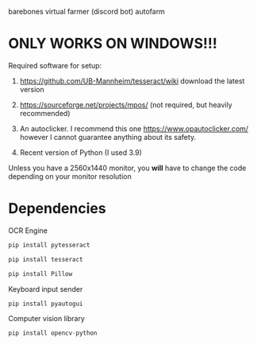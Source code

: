 barebones virtual farmer (discord bot) autofarm

# ONLY WORKS ON WINDOWS!!!


Required software for setup:

1. https://github.com/UB-Mannheim/tesseract/wiki download the latest version

2. https://sourceforge.net/projects/mpos/ (not required, but heavily recommended)

3. An autoclicker. I recommend this one https://www.opautoclicker.com/ however I cannot guarantee anything about its safety.

4. Recent version of Python (I used 3.9)

Unless you have a 2560x1440 monitor, you **will** have to change the code depending on your monitor resolution

# Dependencies

OCR Engine
```python
pip install pytesseract 
```
```python
pip install tesseract
```
```python
pip install Pillow
```
Keyboard input sender
```python
pip install pyautogui
```
Computer vision library
```python
pip install opencv-python
```



